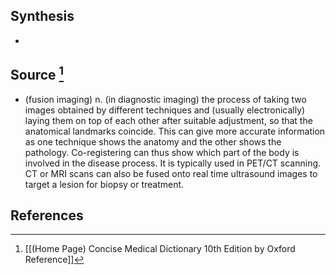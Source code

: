 ## Synthesis
- 
## Source [^1]
- (fusion imaging) n. (in diagnostic imaging) the process of taking two images obtained by different techniques and (usually electronically) laying them on top of each other after suitable adjustment, so that the anatomical landmarks coincide. This can give more accurate information as one technique shows the anatomy and the other shows the pathology. Co-registering can thus show which part of the body is involved in the disease process. It is typically used in PET/CT scanning. CT or MRI scans can also be fused onto real time ultrasound images to target a lesion for biopsy or treatment.
## References

[^1]: [[(Home Page) Concise Medical Dictionary 10th Edition by Oxford Reference]]